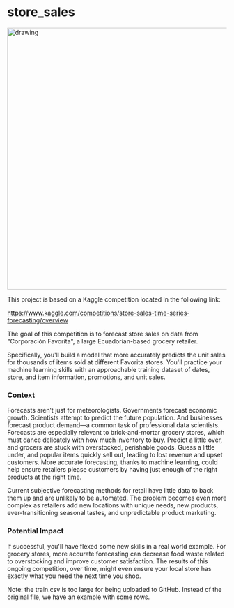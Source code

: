 # store_sales

<img src="https://www.artefact.com//wp-content/uploads/2021/08/GettyImages-1295864156-1200x675.jpg" alt="drawing" width="600"/>

This project is based on a Kaggle competition located in the following link:

https://www.kaggle.com/competitions/store-sales-time-series-forecasting/overview


The goal of this competition is to forecast store sales on data from "Corporación Favorita", a large Ecuadorian-based grocery retailer.

Specifically, you'll build a model that more accurately predicts the unit sales for thousands of items sold at different Favorita stores. You'll practice your machine learning skills with an approachable training dataset of dates, store, and item information, promotions, and unit sales.


### Context
Forecasts aren’t just for meteorologists. Governments forecast economic growth. Scientists attempt to predict the future population. And businesses forecast product demand—a common task of professional data scientists. Forecasts are especially relevant to brick-and-mortar grocery stores, which must dance delicately with how much inventory to buy. Predict a little over, and grocers are stuck with overstocked, perishable goods. Guess a little under, and popular items quickly sell out, leading to lost revenue and upset customers. More accurate forecasting, thanks to machine learning, could help ensure retailers please customers by having just enough of the right products at the right time.

Current subjective forecasting methods for retail have little data to back them up and are unlikely to be automated. The problem becomes even more complex as retailers add new locations with unique needs, new products, ever-transitioning seasonal tastes, and unpredictable product marketing.

### Potential Impact
If successful, you'll have flexed some new skills in a real world example. For grocery stores, more accurate forecasting can decrease food waste related to overstocking and improve customer satisfaction. The results of this ongoing competition, over time, might even ensure your local store has exactly what you need the next time you shop.

Note: the train.csv is too large for being uploaded to GitHub. Instead of the original file, we have an example with some rows.
